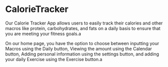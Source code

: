 # CalorieTracker

Our Calorie Tracker App allows users to easily track their calories and other macros like protein, carbohydrates, and fats on a daily basis to ensure that you are meeting your fitness goals.a

On our home page, you have the option to choose between inputting your Macros using the Daily button, Viewing the amount using the Calendar button, Adding personal information using the settings button, and adding your daily Exercise using the Exercise button.a
